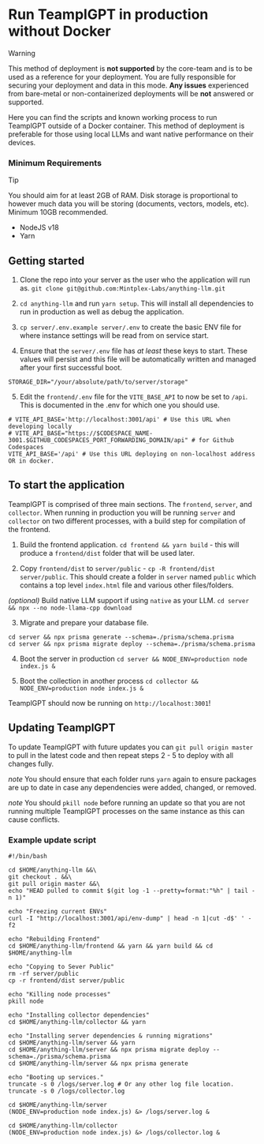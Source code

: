 # Run TeamplGPT in production without Docker

> [!WARNING]
> This method of deployment is **not supported** by the core-team and is to be used as a reference for your deployment.
> You are fully responsible for securing your deployment and data in this mode.
> **Any issues** experienced from bare-metal or non-containerized deployments will be **not** answered or supported.

Here you can find the scripts and known working process to run TeamplGPT outside of a Docker container. This method of deployment is preferable for those using local LLMs and want native performance on their devices.

### Minimum Requirements

> [!TIP]
> You should aim for at least 2GB of RAM. Disk storage is proportional to however much data
> you will be storing (documents, vectors, models, etc). Minimum 10GB recommended.

- NodeJS v18
- Yarn

## Getting started

1. Clone the repo into your server as the user who the application will run as.
   `git clone git@github.com:Mintplex-Labs/anything-llm.git`

2. `cd anything-llm` and run `yarn setup`. This will install all dependencies to run in production as well as debug the application.

3. `cp server/.env.example server/.env` to create the basic ENV file for where instance settings will be read from on service start.

4. Ensure that the `server/.env` file has _at least_ these keys to start. These values will persist and this file will be automatically written and managed after your first successful boot.

```
STORAGE_DIR="/your/absolute/path/to/server/storage"
```

5. Edit the `frontend/.env` file for the `VITE_BASE_API` to now be set to `/api`. This is documented in the .env for which one you should use.

```
# VITE_API_BASE='http://localhost:3001/api' # Use this URL when developing locally
# VITE_API_BASE="https://$CODESPACE_NAME-3001.$GITHUB_CODESPACES_PORT_FORWARDING_DOMAIN/api" # for Github Codespaces
VITE_API_BASE='/api' # Use this URL deploying on non-localhost address OR in docker.
```

## To start the application

TeamplGPT is comprised of three main sections. The `frontend`, `server`, and `collector`. When running in production you will be running `server` and `collector` on two different processes, with a build step for compilation of the frontend.

1. Build the frontend application.
   `cd frontend && yarn build` - this will produce a `frontend/dist` folder that will be used later.

2. Copy `frontend/dist` to `server/public` - `cp -R frontend/dist server/public`.
   This should create a folder in `server` named `public` which contains a top level `index.html` file and various other files/folders.

_(optional)_ Build native LLM support if using `native` as your LLM.
`cd server && npx --no node-llama-cpp download`

3. Migrate and prepare your database file.

```
cd server && npx prisma generate --schema=./prisma/schema.prisma
cd server && npx prisma migrate deploy --schema=./prisma/schema.prisma
```

4. Boot the server in production
   `cd server && NODE_ENV=production node index.js &`

5. Boot the collection in another process
   `cd collector && NODE_ENV=production node index.js &`

TeamplGPT should now be running on `http://localhost:3001`!

## Updating TeamplGPT

To update TeamplGPT with future updates you can `git pull origin master` to pull in the latest code and then repeat steps 2 - 5 to deploy with all changes fully.

_note_ You should ensure that each folder runs `yarn` again to ensure packages are up to date in case any dependencies were added, changed, or removed.

_note_ You should `pkill node` before running an update so that you are not running multiple TeamplGPT processes on the same instance as this can cause conflicts.

### Example update script

```shell
#!/bin/bash

cd $HOME/anything-llm &&\
git checkout . &&\
git pull origin master &&\
echo "HEAD pulled to commit $(git log -1 --pretty=format:"%h" | tail -n 1)"

echo "Freezing current ENVs"
curl -I "http://localhost:3001/api/env-dump" | head -n 1|cut -d$' ' -f2

echo "Rebuilding Frontend"
cd $HOME/anything-llm/frontend && yarn && yarn build && cd $HOME/anything-llm

echo "Copying to Sever Public"
rm -rf server/public
cp -r frontend/dist server/public

echo "Killing node processes"
pkill node

echo "Installing collector dependencies"
cd $HOME/anything-llm/collector && yarn

echo "Installing server dependencies & running migrations"
cd $HOME/anything-llm/server && yarn
cd $HOME/anything-llm/server && npx prisma migrate deploy --schema=./prisma/schema.prisma
cd $HOME/anything-llm/server && npx prisma generate

echo "Booting up services."
truncate -s 0 /logs/server.log # Or any other log file location.
truncate -s 0 /logs/collector.log

cd $HOME/anything-llm/server
(NODE_ENV=production node index.js) &> /logs/server.log &

cd $HOME/anything-llm/collector
(NODE_ENV=production node index.js) &> /logs/collector.log &
```
